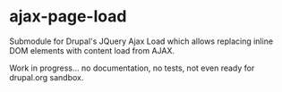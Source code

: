 ajax-page-load
==============

Submodule for Drupal's JQuery Ajax Load which allows replacing inline DOM elements with content load from AJAX.

Work in progress... no documentation, no tests, not even ready for drupal.org sandbox.
